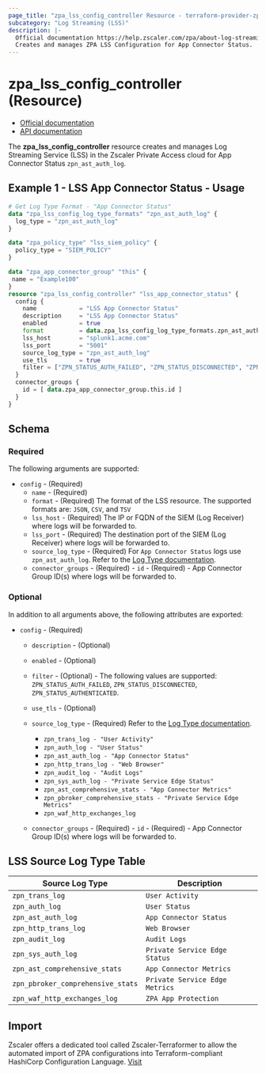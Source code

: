 ```yaml
---
page_title: "zpa_lss_config_controller Resource - terraform-provider-zpa"
subcategory: "Log Streaming (LSS)"
description: |-
  Official documentation https://help.zscaler.com/zpa/about-log-streaming-service/API documentation https://help.zscaler.com/zpa/configuring-log-streaming-service-configurations-using-api
  Creates and manages ZPA LSS Configuration for App Connector Status.
---
```


# zpa_lss_config_controller (Resource)

* [Official documentation](https://help.zscaler.com/zpa/about-log-streaming-service)
* [API documentation](https://help.zscaler.com/zpa/configuring-log-streaming-service-configurations-using-api)

The **zpa_lss_config_controller** resource creates and manages Log Streaming Service (LSS) in the Zscaler Private Access cloud for App Connector Status `zpn_ast_auth_log`.

## Example 1 - LSS App Connector Status - Usage

```terraform
# Get Log Type Format - "App Connector Status"
data "zpa_lss_config_log_type_formats" "zpn_ast_auth_log" {
  log_type = "zpn_ast_auth_log"
}

data "zpa_policy_type" "lss_siem_policy" {
  policy_type = "SIEM_POLICY"
}

data "zpa_app_connector_group" "this" {
 name = "Example100"
}
resource "zpa_lss_config_controller" "lss_app_connector_status" {
  config {
    name            = "LSS App Connector Status"
    description     = "LSS App Connector Status"
    enabled         = true
    format          = data.zpa_lss_config_log_type_formats.zpn_ast_auth_log.json
    lss_host        = "splunk1.acme.com"
    lss_port        = "5001"
    source_log_type = "zpn_ast_auth_log"
    use_tls         = true
    filter = ["ZPN_STATUS_AUTH_FAILED", "ZPN_STATUS_DISCONNECTED", "ZPN_STATUS_AUTHENTICATED"]
  }
  connector_groups {
    id = [ data.zpa_app_connector_group.this.id ]
  }
}
```

## Schema

### Required

The following arguments are supported:

* `config` - (Required)
  * `name` - (Required)
  * `format` - (Required) The format of the LSS resource. The supported formats are: `JSON`, `CSV`, and `TSV`
  * `lss_host` - (Required) The IP or FQDN of the SIEM (Log Receiver) where logs will be forwarded to.
  * `lss_port` - (Required) The destination port of the SIEM (Log Receiver) where logs will be forwarded to.
  * `source_log_type` - (Required) For `App Connector Status` logs use `zpn_ast_auth_log`. Refer to the [Log Type documentation](https://registry.terraform.io/providers/zscaler/zpa/latest/docs/data-sources/zpa_lss_config_log_type_formats).
  * `connector_groups` - (Required)
        - `id` - (Required) - App Connector Group ID(s) where logs will be forwarded to.

### Optional

In addition to all arguments above, the following attributes are exported:

* `config` - (Required)
  * `description` - (Optional)
  * `enabled` - (Optional)
  * `filter` - (Optional) - The following values are supported: `ZPN_STATUS_AUTH_FAILED`, `ZPN_STATUS_DISCONNECTED`, `ZPN_STATUS_AUTHENTICATED`.
  * `use_tls` - (Optional)
  * `source_log_type` - (Required) Refer to the [Log Type documentation](https://registry.terraform.io/providers/zscaler/zpa/latest/docs/data-sources/zpa_lss_config_log_type_formats).
    * `zpn_trans_log - "User Activity"`
    * `zpn_auth_log - "User Status"`
    * `zpn_ast_auth_log - "App Connector Status"`
    * `zpn_http_trans_log - "Web Browser"`
    * `zpn_audit_log - "Audit Logs"`
    * `zpn_sys_auth_log - "Private Service Edge Status"`
    * `zpn_ast_comprehensive_stats - "App Connector Metrics"`
    * `zpn_pbroker_comprehensive_stats - "Private Service Edge Metrics"`
    * `zpn_waf_http_exchanges_log`

  * `connector_groups` - (Required)
        - `id` - (Required) - App Connector Group ID(s) where logs will be forwarded to.

## LSS Source Log Type Table

|       Source Log Type                     |            Description                 |
|-------------------------------------------|----------------------------------------|
|        `zpn_trans_log`                    |        `User Activity`                 |
|        `zpn_auth_log`                     |         `User Status`                  |
|        `zpn_ast_auth_log`                 |        `App Connector Status`          |
|        `zpn_http_trans_log`               |         `Web Browser`                  |
|        `zpn_audit_log`                    |         `Audit Logs`                   |
|        `zpn_sys_auth_log`                 |         `Private Service Edge Status`  |
|        `zpn_ast_comprehensive_stats`      |         `App Connector Metrics`        |
|        `zpn_pbroker_comprehensive_stats`  |         `Private Service Edge Metrics` |
|        `zpn_waf_http_exchanges_log`       |         `ZPA App Protection`           |

## Import

Zscaler offers a dedicated tool called Zscaler-Terraformer to allow the automated import of ZPA configurations into Terraform-compliant HashiCorp Configuration Language.
[Visit](https://github.com/zscaler/zscaler-terraformer)
